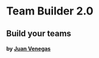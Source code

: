 <h1>Team Builder 2.0</h1>
<h2>Build your teams</h2>
<h4>by <a href="https://github.com/jrvboesch">Juan Venegas</a></h4>